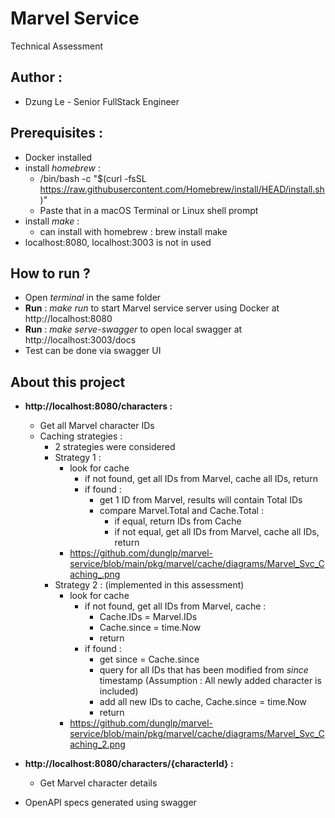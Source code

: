 # Marvel Service
Technical Assessment

## Author :

-   Dzung Le - Senior FullStack Engineer

## Prerequisites : 
-   Docker installed
-   install _homebrew_ :
    - /bin/bash -c "$(curl -fsSL https://raw.githubusercontent.com/Homebrew/install/HEAD/install.sh)"
    - Paste that in a macOS Terminal or Linux shell prompt
-   install _make_ : 
    - can install with homebrew : brew install make
-   localhost:8080, localhost:3003 is not in used

## How to run ?

-   Open _terminal_ in the same folder
-   **Run** : _make run_ to start Marvel service server using Docker at http://localhost:8080 
-   **Run** : _make serve-swagger_ to open local swagger at http://localhost:3003/docs
-   Test can be done via swagger UI 

## About this project

-   **http://localhost:8080/characters :**
    -   Get all Marvel character IDs 
    -   Caching strategies : 
        - 2 strategies were considered
        - Strategy 1 :
          - look for cache 
            - if not found, get all IDs from Marvel, cache all IDs, return
            - if found :
                - get 1 ID from Marvel, results will contain Total IDs
                - compare Marvel.Total and Cache.Total :
                    - if equal, return IDs from Cache
                    - if not equal, get all IDs from Marvel, cache all IDs, return
          - https://github.com/dunglp/marvel-service/blob/main/pkg/marvel/cache/diagrams/Marvel_Svc_Caching_.png
        - Strategy 2 : (implemented in this assessment)
          - look for cache 
            - if not found, get all IDs from Marvel, cache : 
              - Cache.IDs = Marvel.IDs
              - Cache.since = time.Now
              - return
            - if found :
              - get since = Cache.since
              - query for all IDs that has been modified from _since_ timestamp (Assumption : All newly added character is included)
              - add all new IDs to cache, Cache.since = time.Now
              - return
          - https://github.com/dunglp/marvel-service/blob/main/pkg/marvel/cache/diagrams/Marvel_Svc_Caching_2.png
    
-   **http://localhost:8080/characters/{characterId} :**
    -   Get Marvel character details 

- OpenAPI specs generated using swagger